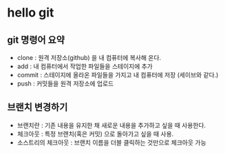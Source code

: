 # hello git

## git 명령어 요약

 - clone : 원격 저장소(github) 을 내 컴퓨터에 복사해 온다.
 - add : 내 컴퓨터에서 작업한 파일들을 스테이지에 추가
 - commit : 스테이지에 올라온 파일들을 가지고 내 컴퓨터에 저장 (세이브와 같다.)
 - push : 커밋들을 원격 저장소에 업로드

## 브랜치 변경하기

 - 브랜치란 : 기존 내용을 유지한 채 새로운 내용을 추가하고 싶을 때 사용한다.
  - 체크아웃 : 특정 브랜치(혹은 커밋) 으로 돌아가고 싶을 때 사용.
   - 소스트리의 체크아웃 : 브랜치 이름을 더블 클릭하는 것만으로 체크아웃 가능
